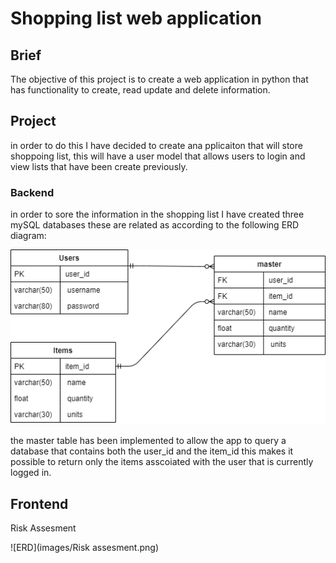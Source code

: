 # Shopping list web application

## Brief
The objective of this project is to create a web application in python that has functionality to create, read update and delete information.

## Project
in order to do this I have decided to create ana pplicaiton that will store shoppoing list, this will have a user model that allows users to login and view lists that have been create previously.

### Backend
in order to sore the information in the shopping list I have created three mySQL databases these are related as according to the following ERD diagram:

![ERD](images/ERD_diagram.draw.io.png)

the master table has been implemented to allow the app to query a database that contains both the user_id and the item_id this makes it possible to return only the items asscoiated with the user that is currently logged in.

## Frontend



Risk Assesment 

![ERD](images/Risk assesment.png)

